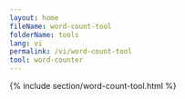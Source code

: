 ```yaml
---
layout: home
fileName: word-count-tool
folderName: tools
lang: vi
permalink: /vi/word-count-tool
tool: word-counter
---
```


{% include section/word-count-tool.html %}
